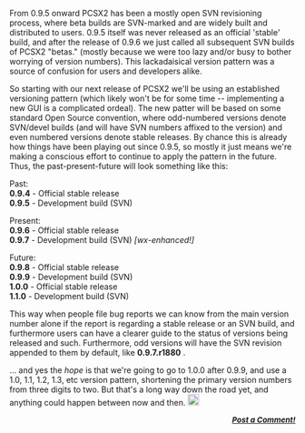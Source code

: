<div class="single-article">

<div class="item-page clearfix">

<div style="text-align:center;">

</div>

From 0.9.5 onward PCSX2 has been a mostly open SVN revisioning process,
where beta builds are SVN-marked and are widely built and distributed to
users. 0.9.5 itself was never released as an official 'stable' build,
and after the release of 0.9.6 we just called all subsequent SVN builds
of PCSX2 "betas." (mostly because we were too lazy and/or busy to bother
worrying of version numbers). This lackadaisical version pattern was a
source of confusion for users and developers alike.  
  
So starting with our next release of PCSX2 we'll be using an established
versioning pattern (which likely won't be for some time -- implementing
a new GUI is a complicated ordeal). The new patter will be based on some
standard Open Source convention, where odd-numbered versions denote
SVN/devel builds (and will have SVN numbers affixed to the version) and
even numbered versions denote stable releases. By chance this is already
how things have been playing out since 0.9.5, so mostly it just means
we're making a conscious effort to continue to apply the pattern in the
future. Thus, the past-present-future will look something like this:  
  
Past:  
**0.9.4** - Official stable release  
**0.9.5** - Development build (SVN)  
  
Present:  
**0.9.6** - Official stable release  
**0.9.7** - Development build (SVN) *\[wx-enhanced!\]*  
  
Future:  
**0.9.8** - Official stable release  
**0.9.9** - Development build (SVN)  
**1.0.0** - Official stable release  
**1.1.0** - Development build (SVN)  
  
This way when people file bug reports we can know from the main version
number alone if the report is regarding a stable release or an SVN
build, and furthermore users can have a clearer guide to the status of
versions being released and such. Furthermore, odd versions will have
the SVN revision appended to them by default, like **0.9.7.r1880** .  
  
... and yes the *hope* is that we're going to go to 1.0.0 after 0.9.9,
and use a 1.0, 1.1, 1.2, 1.3, etc version pattern, shortening the
primary version numbers from three digits to two. But that's a long way
down the road yet, and anything could happen between now and then.
<img src="https://pcsx2.net/images/stories/frontend/smilies/wink.gif" class="yvSmiley" width="20" height="20" alt="Wink" />  
  

<div
style="font-style: italic; font-size: 10pt; font-weight: bold; text-align: right;">

[Post a Comment!](http://forums.pcsx2.net/thread-10148.html)

</div>

</div>

</div>
